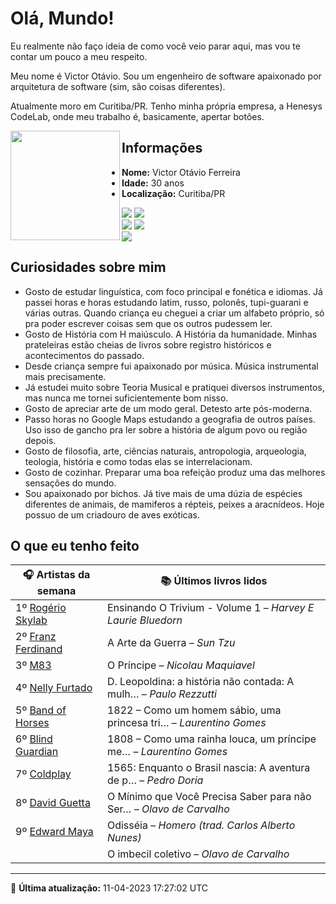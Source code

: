 # Olá, Mundo!

Eu realmente não faço ideia de como você veio parar aqui, mas vou te contar um pouco a meu respeito.

Meu nome é Victor Otávio. Sou um engenheiro de software apaixonado por arquitetura de software (sim, são coisas diferentes).

Atualmente moro em Curitiba/PR. Tenho minha própria empresa, a Henesys CodeLab, onde meu trabalho é, basicamente, apertar botões.

<img align="left" src="https://github.com/vctrtvfrrr/vctrtvfrrr/raw/master/octocat.png" alt="" width="175" />

## Informações

- **Nome:** Victor Otávio Ferreira
- **Idade:** 30 anos
- **Localização:** Curitiba/PR

[![](https://img.shields.io/badge/LinkedIn-victorotavio-blue)](https://www.linkedin.com/in/victorotavio/) [![](https://img.shields.io/badge/Twitter-@vctrtvfrrr-blue)](https://twitter.com/vctrtvfrrr)  
[![](https://img.shields.io/badge/GitHub-vctrtvfrrr-24292e)](https://github.com/vctrtvfrrr) [![](https://img.shields.io/badge/GitLab-vctrtvfrrr-ec5d16)](https://gitlab.com/vctrtvfrrr)  
[![](https://img.shields.io/badge/Email-victor@otavioferreira.com.br-red)](mailto:victor@otavioferreira.com.br)  

## Curiosidades sobre mim

-   Gosto de estudar linguística, com foco principal e fonética e idiomas. Já passei horas e horas estudando latim, russo, polonês, tupi-guarani e várias outras. Quando criança eu cheguei a criar um alfabeto próprio, só pra poder escrever coisas sem que os outros pudessem ler.
-   Gosto de História com H maiúsculo. A História da humanidade. Minhas prateleiras estão cheias de livros sobre registro históricos e acontecimentos do passado.
-   Desde criança sempre fui apaixonado por música. Música instrumental mais precisamente.
-   Já estudei muito sobre Teoria Musical e pratiquei diversos instrumentos, mas nunca me tornei suficientemente bom nisso.
-   Gosto de apreciar arte de um modo geral. Detesto arte pós-moderna.
-   Passo horas no Google Maps estudando a geografia de outros países. Uso isso de gancho pra ler sobre a história de algum povo ou região depois.
-   Gosto de filosofia, arte, ciências naturais, antropologia, arqueologia, teologia, história e como todas elas se interrelacionam.
-   Gosto de cozinhar. Preparar uma boa refeição produz uma das melhores sensações do mundo.
-   Sou apaixonado por bichos. Já tive mais de uma dúzia de espécies diferentes de animais, de mamiferos a répteis, peixes a aracnídeos. Hoje possuo de um criadouro de aves exóticas.


## O que eu tenho feito

|                       🎧 Artistas da semana                        |                      📚 Últimos livros lidos                      |
|--------------------------------------------------------------------|-------------------------------------------------------------------|
| 1º [Rogério Skylab](https://www.last.fm/music/Rog%C3%A9rio+Skylab) | Ensinando O Trivium - Volume 1	–	_Harvey E Laurie Bluedorn_         |
| 2º [Franz Ferdinand](https://www.last.fm/music/Franz+Ferdinand)    | A Arte da Guerra	–	_Sun Tzu_                                        |
| 3º [M83](https://www.last.fm/music/M83)                            | O Príncipe	–	_Nicolau Maquiavel_                                    |
| 4º [Nelly Furtado](https://www.last.fm/music/Nelly+Furtado)        | D. Leopoldina: a história não contada: A mulh…	–	_Paulo Rezzutti_   |
| 5º [Band of Horses](https://www.last.fm/music/Band+of+Horses)      | 1822 – Como um homem sábio, uma princesa tri…	–	_Laurentino Gomes_  |
| 6º [Blind Guardian](https://www.last.fm/music/Blind+Guardian)      | 1808 – Como uma rainha louca, um príncipe me…	–	_Laurentino Gomes_  |
| 7º [Coldplay](https://www.last.fm/music/Coldplay)                  | 1565: Enquanto o Brasil nascia: A aventura de p…	–	_Pedro Doria_    |
| 8º [David Guetta](https://www.last.fm/music/David+Guetta)          | O Mínimo que Você Precisa Saber para não Ser…	–	_Olavo de Carvalho_ |
| 9º [Edward Maya](https://www.last.fm/music/Edward+Maya)            | Odisséia	–	_Homero (trad. Carlos Alberto Nunes)_                    |
|                                                                    | O imbecil coletivo	–	_Olavo de Carvalho_                            |


---

🚀 **Última atualização:** 11-04-2023 17:27:02 UTC